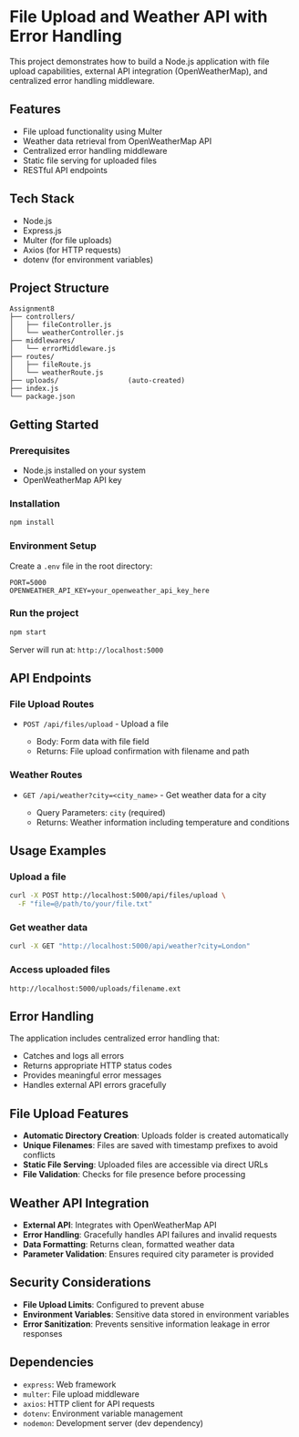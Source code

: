 # File Upload and Weather API with Error Handling

This project demonstrates how to build a Node.js application with file upload capabilities, external API integration (OpenWeatherMap), and centralized error handling middleware.

## Features

- File upload functionality using Multer
- Weather data retrieval from OpenWeatherMap API
- Centralized error handling middleware
- Static file serving for uploaded files
- RESTful API endpoints

## Tech Stack

- Node.js
- Express.js
- Multer (for file uploads)
- Axios (for HTTP requests)
- dotenv (for environment variables)

## Project Structure

```
Assignment8
├── controllers/
│   ├── fileController.js
│   └── weatherController.js
├── middlewares/
│   └── errorMiddleware.js
├── routes/
│   ├── fileRoute.js
│   └── weatherRoute.js
├── uploads/                 (auto-created)
├── index.js
└── package.json
```

## Getting Started

### Prerequisites

- Node.js installed on your system
- OpenWeatherMap API key

### Installation

```bash
npm install
```

### Environment Setup

Create a `.env` file in the root directory:

```env
PORT=5000
OPENWEATHER_API_KEY=your_openweather_api_key_here
```

### Run the project

```bash
npm start
```

Server will run at: `http://localhost:5000`

## API Endpoints

### File Upload Routes

- `POST /api/files/upload` - Upload a file

  - Body: Form data with file field
  - Returns: File upload confirmation with filename and path

### Weather Routes

- `GET /api/weather?city=<city_name>` - Get weather data for a city

  - Query Parameters: `city` (required)
  - Returns: Weather information including temperature and conditions

## Usage Examples

### Upload a file

```bash
curl -X POST http://localhost:5000/api/files/upload \
  -F "file=@/path/to/your/file.txt"
```

### Get weather data

```bash
curl -X GET "http://localhost:5000/api/weather?city=London"
```

### Access uploaded files

```
http://localhost:5000/uploads/filename.ext
```

## Error Handling

The application includes centralized error handling that:

- Catches and logs all errors
- Returns appropriate HTTP status codes
- Provides meaningful error messages
- Handles external API errors gracefully

## File Upload Features

- **Automatic Directory Creation**: Uploads folder is created automatically
- **Unique Filenames**: Files are saved with timestamp prefixes to avoid conflicts
- **Static File Serving**: Uploaded files are accessible via direct URLs
- **File Validation**: Checks for file presence before processing

## Weather API Integration

- **External API**: Integrates with OpenWeatherMap API
- **Error Handling**: Gracefully handles API failures and invalid requests
- **Data Formatting**: Returns clean, formatted weather data
- **Parameter Validation**: Ensures required city parameter is provided

## Security Considerations

- **File Upload Limits**: Configured to prevent abuse
- **Environment Variables**: Sensitive data stored in environment variables
- **Error Sanitization**: Prevents sensitive information leakage in error responses

## Dependencies

- `express`: Web framework
- `multer`: File upload middleware
- `axios`: HTTP client for API requests
- `dotenv`: Environment variable management
- `nodemon`: Development server (dev dependency)

